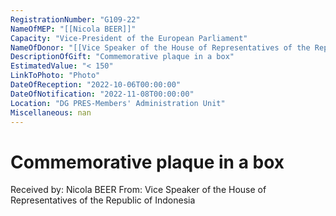 ```yaml
---
RegistrationNumber: "G109-22"
NameOfMEP: "[[Nicola BEER]]"
Capacity: "Vice-President of the European Parliament"
NameOfDonor: "[[Vice Speaker of the House of Representatives of the Republic of Indonesia]]"
DescriptionOfGift: "Commemorative plaque in a box"
EstimatedValue: "< 150"
LinkToPhoto: "Photo"
DateOfReception: "2022-10-06T00:00:00"
DateOfNotification: "2022-11-08T00:00:00"
Location: "DG PRES-Members' Administration Unit"
Miscellaneous: nan
---
```


# Commemorative plaque in a box

Received by: Nicola BEER
From: Vice Speaker of the House of Representatives of the Republic of Indonesia
